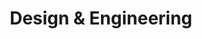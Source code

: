 ---
layout: service
title:  "Design & Engineering"
icon: ic-design-engineering.svg
intro: We offer comprehensive design and engineering services for a wide range of projects in various markets, including design-build and design-assist projects; value-assisted engineering for plan and spec; and turnkey installations.
---